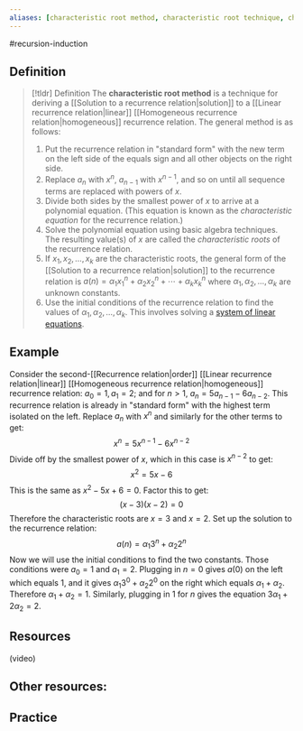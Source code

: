 ```yaml
---
aliases: [characteristic root method, characteristic root technique, characteristic equation, characteristic root]
--- 
```


#recursion-induction 

## Definition 

> [!tldr] Definition
> The **characteristic root method** is a technique for deriving a [[Solution to a recurrence relation|solution]] to a [[Linear recurrence relation|linear]] [[Homogeneous recurrence relation|homogeneous]] recurrence relation. The general method is as follows: 
> 1. Put the recurrence relation in "standard form" with the new term on the left side of the equals sign and all other objects on the right side. 
> 2. Replace $a_{n}$ with $x^n$, $a_{n-1}$ with $x^{n-1}$, and so on until all sequence terms are replaced with powers of $x$. 
> 3. Divide both sides by the smallest power of $x$ to arrive at a polynomial equation. (This equation is known as the *characteristic equation* for the recurrence relation.) 
> 4. Solve the polynomial equation using basic algebra techniques. The resulting value(s) of $x$ are called the *characteristic roots* of the recurrence relation. 
> 5. If $x_1, x_2, \dots, x_k$ are the characteristic roots, the general form of the [[Solution to a recurrence relation|solution]] to the recurrence relation is $a(n) = \alpha_1 x_1^n + \alpha_2 x_2^n + \cdots + \alpha_k x_k^n$ where $\alpha_1, \alpha_2, \dots, \alpha_k$ are unknown constants. 
> 6. Use the initial conditions of the recurrence relation to find the values of $\alpha_1, \alpha_2, \dots, \alpha_k$. This involves solving a [system of linear equations](https://www.mathsisfun.com/algebra/systems-linear-equations.html). 



## Example

Consider the second-[[Recurrence relation|order]] [[Linear recurrence relation|linear]] [[Homogeneous recurrence relation|homogeneous]] recurrence relation: $a_0 = 1, a_1 = 2$; and for $n > 1$, $a_n = 5a_{n-1} - 6a_{n-2}$. This recurrence relation is already in "standard form" with the highest term isolated on the left. Replace $a_n$ with $x^n$ and similarly for the other terms to get: 
$$x^n = 5x^{n-1} - 6x^{n-2}$$ Divide off by the smallest power of $x$, which in this case is $x^{n-2}$ to get: 
$$x^2 = 5x - 6$$
This is the same as $x^2 - 5x + 6 = 0$. Factor this to get: 
$$(x-3)(x-2) = 0$$
Therefore the characteristic roots are $x = 3$ and $x = 2$. Set up the solution to the recurrence relation: 
$$a(n) = \alpha_1 3^n + \alpha_2 2^n$$
Now we will use the initial conditions to find the two constants. Those conditions were $a_0 = 1$ and $a_1 = 2$. Plugging in $n = 0$ gives $a(0)$ on the left which equals $1$, and it gives $\alpha_1 3^0 + \alpha_2 2^0$ on the right which equals $\alpha_1 + \alpha_2$. Therefore $\alpha_1 + \alpha_2 = 1$. Similarly, plugging in $1$ for $n$ gives the equation  $3\alpha_1 + 2\alpha_2 = 2$. 
## Resources 

(video)

Other resources: 
- 

## Practice 
